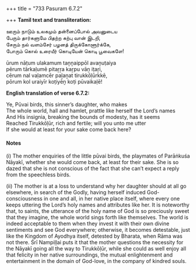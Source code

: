 +++
title = "733 Pasuram 6.7.2"

+++
**Tamil text and transliteration:**

ஊரும் நாடும் உலகமும் தன்னைப்போல் அவனுடைய  
பேரும் தார்களுமே பிதற்ற கற்பு வான் இடறி,  
சேரும் நல் வளம்சேர் பழனத் திருக்கோளூர்க்கே,  
போரும் கொல் உரையீர் கொடியேன் கொடி பூவைகளே!

ūrum nāṭum ulakamum taṉṉaippōl avaṉuṭaiya  
pērum tārkaḷumē pitaṟṟa kaṟpu vāṉ iṭaṟi,  
cērum nal vaḷamcēr paḻaṉat tirukkōḷūrkkē,  
pōrum kol uraiyīr koṭiyēṉ koṭi pūvaikaḷē!

**English translation of verse 6.7.2:**

Ye, Pūvai birds, this sinner’s daughter, who makes  
The whole world, hall and hamlet, prattle like herself the Lord’s names  
And His insignia, breaking the bounds of modesty, has it seems  
Reached Tirukkōḷūr, rich and fertile; will you unto me utter  
If she would at least for your sake come back here?

#### Notes

\(i\) The mother enquiries of the little pūvai birds, the playmates of Parāṅkuśa Nāyakī, whether she would come back, at least for their sake. She is so dazed that she is not conscious of the fact that she can’t expect a reply from the speechless birds.

\(ii\) The mother is at a loss to understand why her daughter should at all go elsewhere, in search of the Godly, having herself induced God-consciousness in one and all, in her native place itself, where every one keeps uttering the Lord’s holy names and attributes like her. It is noteworthy that, to saints, the utterance of the holy name of God is so preciously sweet that they imagine, the whole world sings forth like themselves. The world is indeed acceptable to them when they invest it with their own divine sentiments and see God everywhere; otherwise, it becomes detestable, just like the Kingdom of Ayodhya itself, detested by Bharata, when Rāma was not there. Śrī Nampiḷḷai puts it that the mother questions the necessity for the Nāyakī going all the way to Tirukkōḷūr, while she could as well enjoy all that felicity in her native surroundings, the mutual enlightenment and entertainment in the domain of God-love, in the company of kindred souls.


